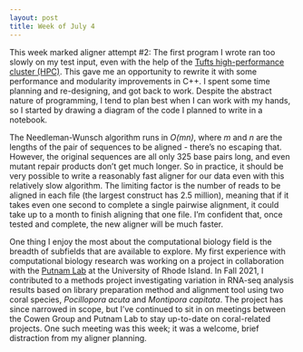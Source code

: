```yaml
---
layout: post
title: Week of July 4
---
```


This week marked aligner attempt #2: The first program I wrote ran too slowly on my test input, even with the help of the [Tufts high-performance cluster (HPC)](https://it.tufts.edu/high-performance-computing). This gave me an opportunity to rewrite it with some performance and modularity improvements in C++. I spent some time planning and re-designing, and got back to work. Despite the abstract nature of programming, I tend to plan best when I can work with my hands, so I started by drawing a diagram of the code I planned to write in a notebook. 

The Needleman-Wunsch algorithm runs in *O(mn)*, where *m* and *n* are the lengths of the pair of sequences to be aligned - there’s no escaping that. However, the original sequences are all only 325 base pairs long, and even mutant repair products don’t get much longer. So in practice, it should be very possible to write a reasonably fast aligner for our data even with this relatively slow algorithm. The limiting factor is the number of reads to be aligned in each file (the largest construct has 2.5 million), meaning that if it takes even one second to complete a single pairwise alignment, it could take up to a month to finish aligning that one file. I’m confident that, once tested and complete, the new aligner will be much faster.

One thing I enjoy the most about the computational biology field is the breadth of subfields that are available to explore.  My first experience with computational biology research was working on a project in collaboration with the [Putnam Lab](http://putnamlab.com/) at the University of Rhode Island. In Fall 2021, I contributed to a methods project investigating variation in RNA-seq analysis results based on library preparation method and alignment tool using two coral species, *Pocillopora acuta* and *Montipora capitata*. The project has since narrowed in scope, but I’ve continued to sit in on meetings between the Cowen Group and Putnam Lab to stay up-to-date on coral-related projects. One such meeting was this week; it was a welcome, brief distraction from my aligner planning. 
